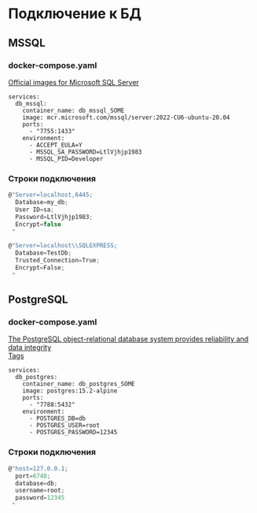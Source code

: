 # Подключение к БД

## MSSQL

### docker-compose.yaml

[Official images for Microsoft SQL Server](https://hub.docker.com/_/microsoft-mssql-server)

```docker
services:
  db_mssql:
    container_name: db_mssql_SOME
    image: mcr.microsoft.com/mssql/server:2022-CU6-ubuntu-20.04
    ports:
      - "7755:1433"
    environment:
      - ACCEPT_EULA=Y
      - MSSQL_SA_PASSWORD=LtlVjhjp1983
      - MSSQL_PID=Developer
```

### Строки подключения

```csharp
@"Server=localhost,6445;
  Database=my_db;
  User ID=sa;
  Password=LtlVjhjp1983;
  Encrypt=false
 "
```

```csharp
@"Server=localhost\\SQLEXPRESS;
  Database=TestDb;
  Trusted_Connection=True;
  Encrypt=False;
 "
```

## PostgreSQL

### docker-compose.yaml

[The PostgreSQL object-relational database system provides reliability and data integrity](https://hub.docker.com/_/postgres)  
[Tags](https://hub.docker.com/_/postgres/tags)

```docker
services:
  db_postgres:
    container_name: db_postgres_SOME
    image: postgres:15.2-alpine
    ports:
      - "7788:5432"
    environment:
      - POSTGRES_DB=db
      - POSTGRES_USER=root
      - POSTGRES_PASSWORD=12345
```

### Строки подключения

```csharp
@"host=127.0.0.1;
  port=6748;
  database=db;
  username=root;
  password=12345
 "
```


